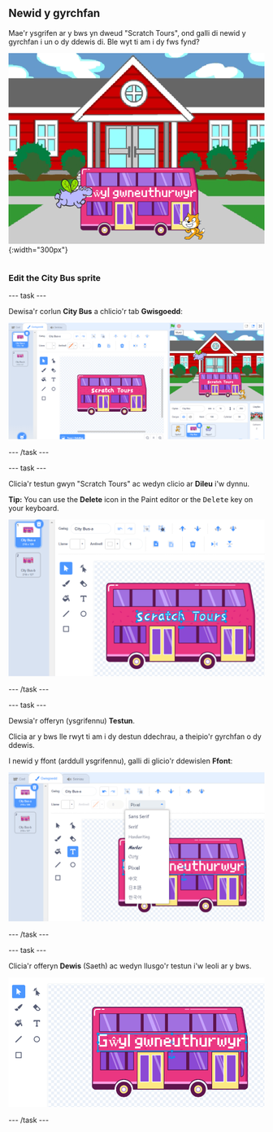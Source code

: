 ## Newid y gyrchfan

<div style="display: flex; flex-wrap: wrap">
<div style="flex-basis: 200px; flex-grow: 1; margin-right: 15px;">
Mae'r ysgrifen ar y bws yn dweud "Scratch Tours", ond galli di newid y gyrchfan i un o dy ddewis di. Ble wyt ti am i dy fws fynd?  
</div>
<div>

![Y bws gyda'r testun "Maker Festival".](images/maker-bus.png){:width="300px"}

</div>
</div>

### Edit the City Bus sprite

--- task ---

Dewisa'r corlun **City Bus** a chlicio'r tab **Gwisgoedd**:

![Y wisg yn y Golygydd Paent.](images/costumes-bus-sprite-highlighted.png)

--- /task ---

--- task ---

Clicia'r testun gwyn "Scratch Tours" ac wedyn clicio ar **Dileu** i'w dynnu.

**Tip:** You can use the **Delete** icon in the Paint editor or the <kbd>Delete</kbd> key on your keyboard.

![The text on the Bus and the Delete icon highlighted.](images/bus-delete-text.png)

--- /task ---

--- task ---

Dewsia'r offeryn (ysgrifennu) **Testun**.

Clicia ar y bws lle rwyt ti am i dy destun ddechrau, a theipio'r gyrchfan o dy ddewis.

I newid y ffont (arddull ysgrifennu), galli di glicio'r ddewislen **Ffont**:

![Y ddewislen 'Ffont' a wedi'i dewis ar frig canol y Golygydd paent.](images/bus-text-font.png)

--- /task ---

--- task ---

Clicia'r offeryn **Dewis** (Saeth) ac wedyn llusgo'r testun i'w leoli ar y bws.

![The text on the Bus and the Select tool highlighted.](images/bus-destination-centered.png)

--- /task ---

